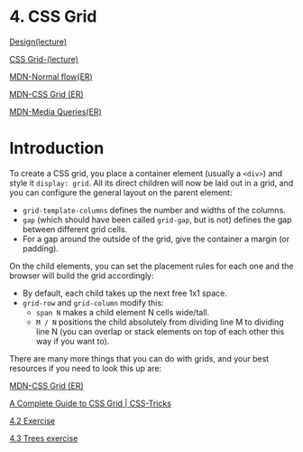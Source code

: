 # 4. CSS Grid

[Design(lecture)](4%20CSS%20Grid%2004a7f234dad04351a24b19b88cf7e0ed/Design(lecture)%20992abba3a8324abc826af32c18a625aa.md)

[CSS Grid-(lecture)](4%20CSS%20Grid%2004a7f234dad04351a24b19b88cf7e0ed/CSS%20Grid-(lecture)%209c47732d34064280935e53f8742084a4.md)

[MDN-Normal flow(ER)](4%20CSS%20Grid%2004a7f234dad04351a24b19b88cf7e0ed/MDN-Normal%20flow(ER)%20f4ab72f096cb46348c0e8b7c82fc5acc.md)

[MDN-CSS Grid (ER)](4%20CSS%20Grid%2004a7f234dad04351a24b19b88cf7e0ed/MDN-CSS%20Grid%20(ER)%20fd0180be16f54037b01d9031569b3fd9.md)

[MDN-Media Queries(ER)](4%20CSS%20Grid%2004a7f234dad04351a24b19b88cf7e0ed/MDN-Media%20Queries(ER)%204aa4af32e00a4e68a900e6ca31f250de.md)

# Introduction

To create a CSS grid, you place a container element (usually a `<div>`) and style it `display: grid`. All its direct children will now be laid out in a grid, and you can configure the general layout on the parent element:

- `grid-template-columns` defines the number and widths of the columns.
- `gap` (which should have been called `grid-gap`, but is not) defines the gap between different grid cells.
- For a gap around the outside of the grid, give the container a margin (or padding).

On the child elements, you can set the placement rules for each one and the browser will build the grid accordingly:

- By default, each child takes up the next free 1x1 space.
- `grid-row` and `grid-column` modify this:
    - `span N` makes a child element N cells wide/tall.
    - `M / N` positions the child absolutely from dividing line M to dividing line N (you can overlap or stack elements on top of each other this way if you want to).

There are many more things that you can do with grids, and your best resources if you need to look this up are:

[MDN-CSS Grid (ER)](4%20CSS%20Grid%2004a7f234dad04351a24b19b88cf7e0ed/MDN-CSS%20Grid%20(ER)%20fd0180be16f54037b01d9031569b3fd9.md) 

[A Complete Guide to CSS Grid | CSS-Tricks](https://css-tricks.com/snippets/css/complete-guide-grid/)

[4.2 Exercise](4%20CSS%20Grid%2004a7f234dad04351a24b19b88cf7e0ed/4%202%20Exercise%204376ba0d286f4302a3db124834c00cf0.md)

[4.3 Trees exercise ](4%20CSS%20Grid%2004a7f234dad04351a24b19b88cf7e0ed/4%203%20Trees%20exercise%20aec4050314a04af0bd4213ab7737e676.md)